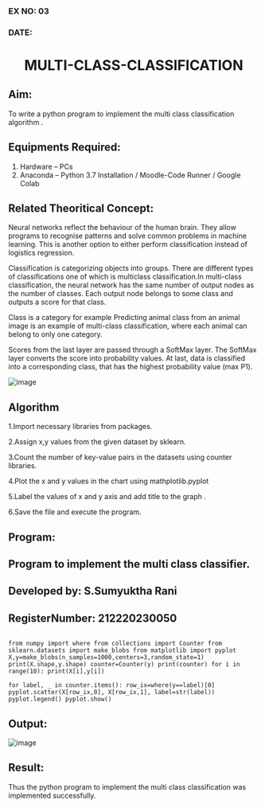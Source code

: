 ### EX NO: 03
### DATE:
# <p align="center"> MULTI-CLASS-CLASSIFICATION<p/>
## Aim:
To write a python program to implement the multi class classification algorithm .

## Equipments Required:
1. Hardware – PCs
2. Anaconda – Python 3.7 Installation / Moodle-Code Runner / Google Colab

## Related Theoritical Concept:
Neural networks reflect the behaviour of the human brain. They allow programs to recognise patterns and solve common problems in machine learning. This is another option to either perform classification instead of logistics regression.

Classification is categorizing objects into groups. There are different types of classifications one of which is multiclass classification.In multi-class classification, the neural network has the same number of output nodes as the number of classes. Each output node belongs to some class and outputs a score for that class.

Class is a category for example Predicting animal class from an animal image is an example of multi-class classification, where each animal can belong to only one category.

Scores from the last layer are passed through a SoftMax layer. The SoftMax layer converts the score into probability values. At last, data is classified into a corresponding class, that has the highest probability value (max P1).

![image](https://user-images.githubusercontent.com/75235818/164053621-666dfe59-e794-4ea7-8481-884a8f2caec5.png)



## Algorithm

1.Import necessary libraries from packages.

2.Assign x,y values from the given dataset by sklearn.

3.Count the number of key-value pairs in the datasets using counter libraries.

4.Plot the x and y values in the chart using mathplotlib.pyplot

5.Label the values of x and y axis and add title to the graph .

6.Save the file and execute the program.

## Program:
## Program to implement the multi class classifier.
## Developed by: S.Sumyuktha Rani
## RegisterNumber: 212220230050

```

from numpy import where from collections import Counter from sklearn.datasets import make_blobs from matplotlib import pyplot X,y=make_blobs(n_samples=1000,centers=3,random_state=1) print(X.shape,y.shape) counter=Counter(y) print(counter) for i in range(10): print(X[i],y[i])

for label, _ in counter.items(): row_ix=where(y==label)[0] pyplot.scatter(X[row_ix,0], X[row_ix,1], label=str(label)) pyplot.legend() pyplot.show()

```

## Output:
![image](https://user-images.githubusercontent.com/75235818/164054024-da862c70-297b-4eca-81b9-2274cff6a916.png)


## Result:
Thus the python program to implement the multi class classification was implemented successfully.
